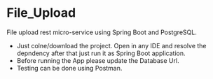 # File_Upload

File upload rest micro-service using Spring Boot and PostgreSQL.

- Just colne/download the project. Open in any IDE and resolve the depndency after that just run it as Spring Boot application.
- Before running the App please update the Database Url.
- Testing can be done using Postman.
